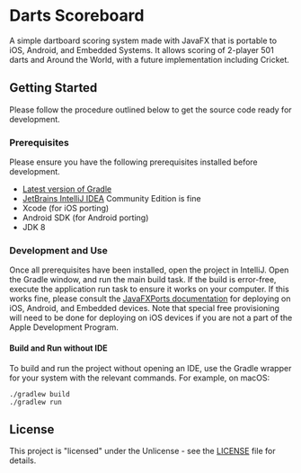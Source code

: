 # Darts Scoreboard

A simple dartboard scoring system made with JavaFX that is portable to iOS, Android, and Embedded Systems.
It allows scoring of 2-player 501 darts and Around the World, with a future implementation including Cricket.

## Getting Started

Please follow the procedure outlined below to get the source code ready for development.

### Prerequisites

Please ensure you have the following prerequisites installed before development.

* [Latest version of Gradle](https://gradle.org)
* [JetBrains IntelliJ IDEA](https://www.jetbrains.com/idea/) Community Edition is fine
* Xcode (for iOS porting)
* Android SDK (for Android porting)
* JDK 8

### Development and Use

Once all prerequisites have been installed, open the project in IntelliJ. Open
the Gradle window, and run the main build task. If the build is error-free, execute the
application run task to ensure it works on your computer. If this works fine, please consult
the [JavaFXPorts documentation](https://docs.gluonhq.com/javafxports/) for deploying
on iOS, Android, and Embedded devices. Note that special free provisioning will need
to be done for deploying on iOS devices if you are not a part of the Apple Development
Program.

#### Build and Run without IDE

To build and run the project without opening an IDE, use the Gradle wrapper for your
system with the relevant commands. For example, on macOS:

```
./gradlew build
./gradlew run
```

## License

This project is "licensed" under the Unlicense - see the [LICENSE](LICENSE) file for details.
